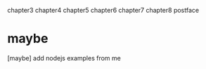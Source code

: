 chapter3
chapter4
chapter5
chapter6
chapter7
chapter8
postface

# maybe

[maybe] add nodejs examples from me

